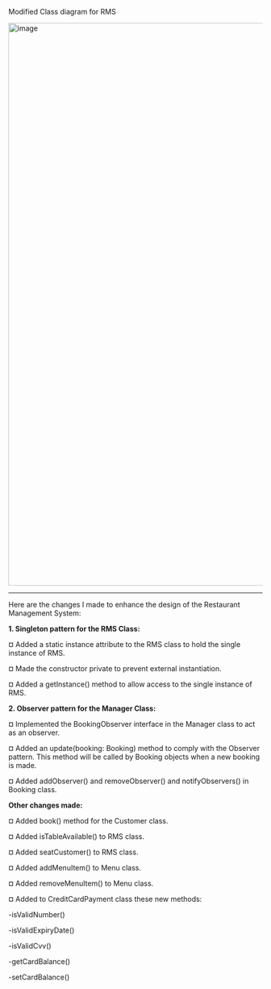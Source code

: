 Modified Class diagram for RMS

<img width="1213" height="1116" alt="image" src="https://github.com/user-attachments/assets/73adcd16-1641-4652-8bba-385ad817bed4" />

---

Here are the changes I made to enhance the design of the Restaurant Management System:

**1.	Singleton pattern for the RMS Class:**

¤	Added a static instance attribute to the RMS class to hold the single instance of RMS.

¤	Made the constructor private to prevent external instantiation.

¤	Added a getInstance() method to allow access to the single instance of RMS.

**2.	Observer pattern for the Manager Class:**

¤	Implemented the BookingObserver interface in the Manager class to act as an observer.

¤	Added an update(booking: Booking) method to comply with the Observer pattern. This method will be called by Booking objects when a new booking is made.

¤	Added addObserver() and removeObserver() and notifyObservers() in Booking  class.

**Other changes made:**

¤	Added book() method for the Customer class.

¤	Added isTableAvailable() to RMS class.

¤	Added seatCustomer() to RMS class.

¤	Added addMenuItem() to Menu class.

¤	Added removeMenuItem() to Menu class.

¤	Added to CreditCardPayment class these new methods:

-isValidNumber()

-isValidExpiryDate()

-isValidCvv()

-getCardBalance()

-setCardBalance()
